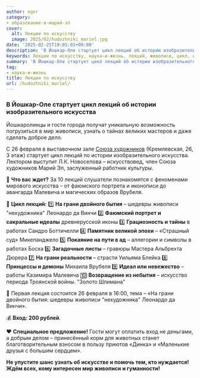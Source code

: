 ```yaml
---
author: egor
category:
- образование-в-марий-эл
cover:
  alt: Лекции по искусству
  image: 2025/02/hudozhniki_mariel.jpg
date: '2025-02-25T19:05:02+00:00'
description: 'В Йошкар-Оле стартует цикл лекций об истории изобразительного искусства Йошкаролинцы и гости города получат уникальную возможность погрузиться в мир...'
keywords: Лекции по искусству, наука-и-жизнь, лекций, живописи, цикл, искусства, грани, стартует, истории, изобразительного, гости, мир, узнать, февраля, союза, художников, малевича
summary: 'В Йошкар-Оле стартует цикл лекций об истории изобразительного искусства Йошкаролинцы и гости города получат уникальную возможность погрузиться в мир...'
tag:
- наука-и-жизнь
title: Лекции по искусству
url: /hudozhniki_mariel/
---
```


### **В Йошкар-Оле стартует цикл лекций об истории изобразительного искусства**

Йошкаролинцы и гости города получат уникальную возможность погрузиться в мир живописи, узнать о тайнах великих мастеров и даже сделать доброе дело.

С 26 февраля в выставочном зале [Союза художников](/soyuz-hudozhnikov/) (Кремлевская, 26, 3 этаж) стартует цикл лекций по истории изобразительного искусства. Лектором выступит Л.К. Новоселова – искусствовед, член Союза художников Марий Эл, заслуженный работник культуры.

🔹 **Что вас ждет?**
За 10 лекций слушатели познакомятся с феноменами мирового искусства – от фаюмского портрета и иконописи до авангарда Малевича и магических образов Врубеля.

📌 **Цикл лекций:**
1️⃣ **На грани двойного бытия** – шедевры живописи "нехудожника" Леонардо да Винчи
2️⃣ **Фаюмский портрет и сакральные идеалы** древнерусской иконы
3️⃣ **Грациозность и тайны** в работах Сандро Боттичелли
4️⃣ **Памятник великой эпохи** – «Страшный суд» Микеланджело
5️⃣ **Покаяние на пути в ад** – аллегории и символы в работах Босха
6️⃣ **Загадочные листы** – гравюры Мастера Альбрехта Дюрера
7️⃣ **На грани реальности** – страсти Уильяма Блейка
8️⃣ **Принцессы и демоны** Михаила Врубеля
9️⃣ **Идеал или невежество** – работы Казимира Малевича
🔟 **Возвращение из небытия** – искусство периода Троянской войны. "Золото Шлимана"

📅 Первая лекция состоится 26 февраля в 16:00, тема – «На грани двойного бытия: шедевры живописи "нехудожника" Леонардо да Винчи».

💰 **Вход: 200 рублей**.

❤️ **Специальное предложение!**
Гости могут оплатить вход не деньгами, а добрым делом – принесённый корм для животных станет благотворительным взносом в пользу приютов «Динка» и «Маленькие друзья с большим сердцем».

**Не упустите шанс узнать об искусстве и помочь тем, кто нуждается!** **Ждём всех, кому интересен мир живописи и гуманности!**